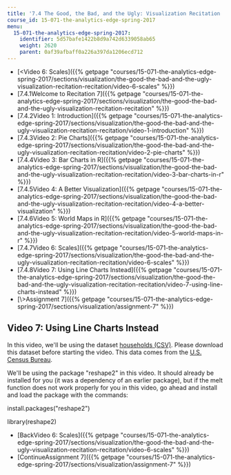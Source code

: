 ```yaml
---
title: '7.4 The Good, the Bad, and the Ugly: Visualization Recitation  (Recitation)'
course_id: 15-071-the-analytics-edge-spring-2017
menu:
  15-071-the-analytics-edge-spring-2017:
    identifier: 5d57bafe1422b8d9a742d6339058ab65
    weight: 2620
    parent: 0af39afbaff0a226a397da1206ecd712
---
```

*   [<Video 6: Scales]({{% getpage "courses/15-071-the-analytics-edge-spring-2017/sections/visualization/the-good-the-bad-and-the-ugly-visualization-recitation-recitation/video-6-scales" %}})
*   [7.4.1Welcome to Recitation 7]({{% getpage "courses/15-071-the-analytics-edge-spring-2017/sections/visualization/the-good-the-bad-and-the-ugly-visualization-recitation-recitation" %}})
*   [7.4.2Video 1: Introduction]({{% getpage "courses/15-071-the-analytics-edge-spring-2017/sections/visualization/the-good-the-bad-and-the-ugly-visualization-recitation-recitation/video-1-introduction" %}})
*   [7.4.3Video 2: Pie Charts]({{% getpage "courses/15-071-the-analytics-edge-spring-2017/sections/visualization/the-good-the-bad-and-the-ugly-visualization-recitation-recitation/video-2-pie-charts" %}})
*   [7.4.4Video 3: Bar Charts in R]({{% getpage "courses/15-071-the-analytics-edge-spring-2017/sections/visualization/the-good-the-bad-and-the-ugly-visualization-recitation-recitation/video-3-bar-charts-in-r" %}})
*   [7.4.5Video 4: A Better Visualization]({{% getpage "courses/15-071-the-analytics-edge-spring-2017/sections/visualization/the-good-the-bad-and-the-ugly-visualization-recitation-recitation/video-4-a-better-visualization" %}})
*   [7.4.6Video 5: World Maps in R]({{% getpage "courses/15-071-the-analytics-edge-spring-2017/sections/visualization/the-good-the-bad-and-the-ugly-visualization-recitation-recitation/video-5-world-maps-in-r" %}})
*   [7.4.7Video 6: Scales]({{% getpage "courses/15-071-the-analytics-edge-spring-2017/sections/visualization/the-good-the-bad-and-the-ugly-visualization-recitation-recitation/video-6-scales" %}})
*   [7.4.8Video 7: Using Line Charts Instead]({{% getpage "courses/15-071-the-analytics-edge-spring-2017/sections/visualization/the-good-the-bad-and-the-ugly-visualization-recitation-recitation/video-7-using-line-charts-instead" %}})
*   [\\>Assignment 7]({{% getpage "courses/15-071-the-analytics-edge-spring-2017/sections/visualization/assignment-7" %}})

Video 7: Using Line Charts Instead
----------------------------------

In this video, we'll be using the dataset [households (CSV)](https://open-learning-course-data-ci.s3.amazonaws.com/15-071-the-analytics-edge-spring-2017/0d2d8b03be47ecde5f14b0a30c2490b1_households.csv). Please download this dataset before starting the video. This data comes from the [U.S. Census Bureau](http://www.census.gov/).

We'll be using the package "reshape2" in this video. It should already be installed for you (it was a dependency of an earlier package), but if the melt function does not work properly for you in this video, go ahead and install and load the package with the commands:

install.packages("reshape2")

library(reshape2)

*   [BackVideo 6: Scales]({{% getpage "courses/15-071-the-analytics-edge-spring-2017/sections/visualization/the-good-the-bad-and-the-ugly-visualization-recitation-recitation/video-6-scales" %}})
*   [ContinueAssignment 7]({{% getpage "courses/15-071-the-analytics-edge-spring-2017/sections/visualization/assignment-7" %}})